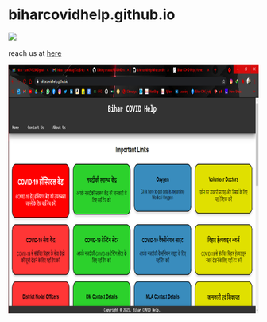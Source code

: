 # biharcovidhelp.github.io
![](https://visitor-badge.glitch.me/badge?page_id=smaxiso.smaxiso)

reach us at <a href="https://biharcovidhelp.github.io" target="_blank">here</a>


  <img alt="Home" src="https://github.com/biharcovidhelp/biharcovidhelp.github.io/blob/main/images/ss/home.png?raw=true" width="100%" height="500" />
